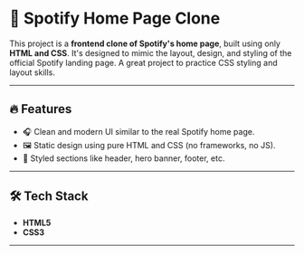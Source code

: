 # 🎵 Spotify Home Page Clone

This project is a **frontend clone of Spotify's home page**, built using only **HTML and CSS**. It's designed to mimic the layout, design, and styling of the official Spotify landing page. A great project to practice CSS styling and layout skills.

---

## 🔥 Features

- 🎧 Clean and modern UI similar to the real Spotify home page.
- 🖼️ Static design using pure HTML and CSS (no frameworks, no JS).
- 🎨 Styled sections like header, hero banner, footer, etc.

---

## 🛠️ Tech Stack

- **HTML5**
- **CSS3**

---